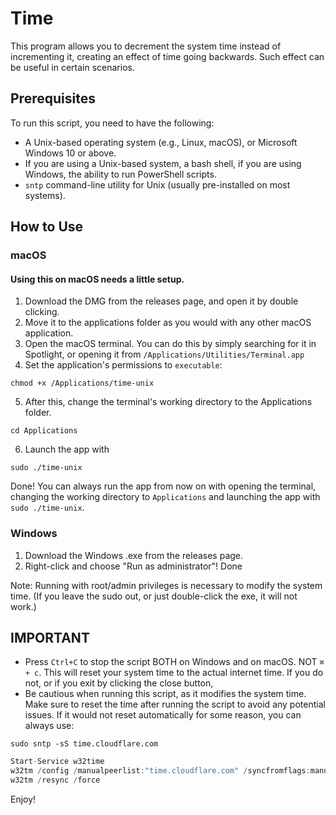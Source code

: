 # Time

This program allows you to decrement the system time instead of incrementing it, creating an effect of time going backwards. Such effect can be useful in certain scenarios.

## Prerequisites

To run this script, you need to have the following:

- A Unix-based operating system (e.g., Linux, macOS), or Microsoft Windows 10 or above.
- If you are using a Unix-based system, a bash shell, if you are using Windows, the ability to run PowerShell scripts.
- `sntp` command-line utility for Unix (usually pre-installed on most systems).

## How to Use

### macOS
#### Using this on macOS needs a little setup.
1. Download the DMG from the releases page, and open it by double clicking.
2. Move it to the applications folder as you would with any other macOS application.
3. Open the macOS terminal. You can do this by simply searching for it in Spotlight, or opening it from `/Applications/Utilities/Terminal.app`
4. Set the application's permissions to `executable`:
```
chmod +x /Applications/time-unix
```
5. After this, change the terminal's working directory to the Applications folder.
```
cd Applications
```
6. Launch the app with
```
sudo ./time-unix
```
Done!
You can always run the app from now on with opening the terminal, changing the working directory to `Applications` and launching the app with `sudo ./time-unix`.

### Windows
1. Download the Windows .exe from the releases page.
2. Right-click and choose "Run as administrator"!
Done

Note: Running with root/admin privileges is necessary to modify the system time. (If you leave the sudo out, or just double-click the exe, it will not work.)

## IMPORTANT

- Press `Ctrl+C` to stop the script BOTH on Windows and on macOS. NOT `⌘ + c`.
This will reset your system time to the actual internet time. If you do not, or if you exit by clicking the close button, 
- Be cautious when running this script, as it modifies the system time. Make sure to reset the time after running the script to avoid any potential issues. If it would not reset automatically for some reason, you can always use:
```
sudo sntp -sS time.cloudflare.com
```
```c
Start-Service w32time
w32tm /config /manualpeerlist:"time.cloudflare.com" /syncfromflags:manual /reliable:YES
w32tm /resync /force
```

Enjoy!
